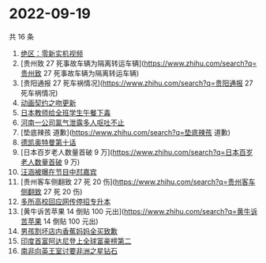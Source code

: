 # 2022-09-19

共 16 条

<!-- BEGIN ZHIHUSEARCH -->
<!-- 最后更新时间 Mon Sep 19 2022 15:33:59 GMT+0800 (China Standard Time) -->
1. [绝区：零新实机视频](https://www.zhihu.com/search?q=绝区：零新实机视频)
1. [贵州致 27 死事故车辆为隔离转运车辆](https://www.zhihu.com/search?q=贵州致 27 死事故车辆为隔离转运车辆)
1. [贵阳通报 27 死车祸情况](https://www.zhihu.com/search?q=贵阳通报 27 死车祸情况)
1. [动画契约之吻更新](https://www.zhihu.com/search?q=动画契约之吻更新)
1. [日本教师给全班学生午餐下毒](https://www.zhihu.com/search?q=日本教师给全班学生午餐下毒)
1. [河南一公司氯气泄露多人呕吐不止](https://www.zhihu.com/search?q=河南一公司氯气泄露多人呕吐不止)
1. [垫底辣孩 道歉](https://www.zhihu.com/search?q=垫底辣孩 道歉)
1. [德凯奥特曼第十话](https://www.zhihu.com/search?q=德凯奥特曼第十话)
1. [日本百岁老人数量首破 9 万](https://www.zhihu.com/search?q=日本百岁老人数量首破 9 万)
1. [汪涵被曝在节目中怼嘉宾](https://www.zhihu.com/search?q=汪涵被曝在节目中怼嘉宾)
1. [贵州客车侧翻致 27 死 20 伤](https://www.zhihu.com/search?q=贵州客车侧翻致 27 死 20 伤)
1. [多所高校回应网传停招专升本](https://www.zhihu.com/search?q=多所高校回应网传停招专升本)
1. [黄牛诉苦苹果 14 倒贴 100 元出](https://www.zhihu.com/search?q=黄牛诉苦苹果 14 倒贴 100 元出)
1. [男孩割坏店内香蕉妈妈全买致歉](https://www.zhihu.com/search?q=男孩割坏店内香蕉妈妈全买致歉)
1. [印度首富阿达尼登上全球富豪榜第二](https://www.zhihu.com/search?q=印度首富阿达尼登上全球富豪榜第二)
1. [南非向英王室讨要非洲之星钻石](https://www.zhihu.com/search?q=南非向英王室讨要非洲之星钻石)
<!-- END ZHIHUSEARCH -->

